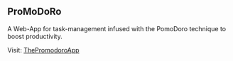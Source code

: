 ## ProMoDoRo

A Web-App for task-management infused with the PomoDoro technique to boost productivity.

Visit: [ThePromodoroApp](https://promodoro.herokuapp.com/)